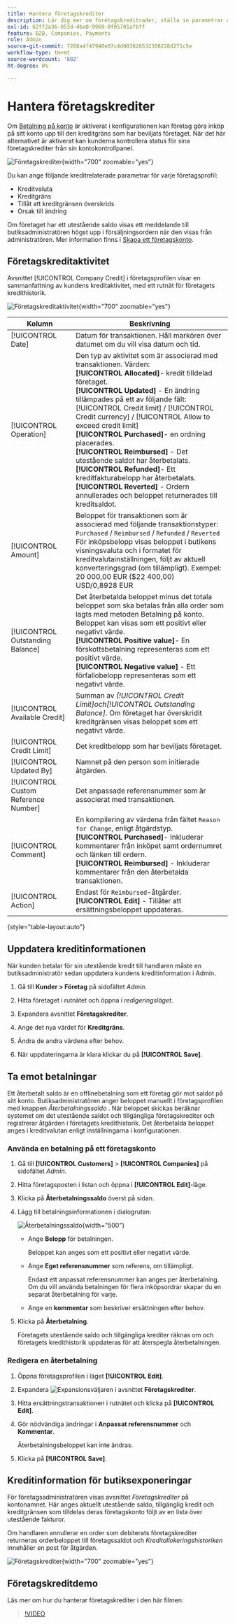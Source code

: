 ```yaml
---
title: Hantera företagskrediter
description: Lär dig mer om företagskreditrader, ställa in parametrar och hantera förskottsbetalningar.
exl-id: 62ff2a36-053d-4ba0-9969-0f05701afbff
feature: B2B, Companies, Payments
role: Admin
source-git-commit: 7288a4f47940e07c4d083826532308228d271c5e
workflow-type: tm+mt
source-wordcount: '802'
ht-degree: 0%

---
```


# Hantera företagskrediter

Om [Betalning på konto](../getting-started/../b2b/enable-basic-features.md#configure-payment-on-account) är aktiverat i konfigurationen kan företag göra inköp på sitt konto upp till den kreditgräns som har beviljats företaget. När det här alternativet är aktiverat kan kunderna kontrollera status för sina företagskrediter från sin kontokontrollpanel.

![Företagskrediter](./assets/company-create-credit-admin.png){width="700" zoomable="yes"}

Du kan ange följande kreditrelaterade parametrar för varje företagsprofil:

- Kreditvaluta
- Kreditgräns
- Tillåt att kreditgränsen överskrids
- Orsak till ändring

Om företaget har ett utestående saldo visas ett meddelande till butiksadministratören högst upp i försäljningsordern när den visas från administratören. Mer information finns i [Skapa ett företagskonto](account-company-create.md).

## Företagskreditaktivitet

Avsnittet [!UICONTROL Company Credit] i företagsprofilen visar en sammanfattning av kundens kreditaktivitet, med ett rutnät för företagets kredithistorik.

![Företagskreditaktivitet](./assets/company-credit-reimbursements-grid.png){width="700" zoomable="yes"}

| Kolumn | Beskrivning |
|--- |--- |
| [!UICONTROL Date] | Datum för transaktionen. Håll markören över datumet om du vill visa datum och tid. |
| [!UICONTROL Operation] | Den typ av aktivitet som är associerad med transaktionen. Värden: <br/>**[!UICONTROL Allocated]**- kredit tilldelad företaget.<br/>**[!UICONTROL Updated]** - En ändring tillämpades på ett av följande fält: [!UICONTROL Credit limit] / [!UICONTROL Credit currency] / [!UICONTROL Allow to exceed credit limit] <br/>**[!UICONTROL Purchased]**- en ordning placerades.<br/>**[!UICONTROL Reimbursed]** - Det utestående saldot har återbetalats. <br/>**[!UICONTROL Refunded]**- Ett kreditfakturabelopp har återbetalats.<br/>**[!UICONTROL Reverted]** - Ordern annullerades och beloppet returnerades till kreditsaldot. |
| [!UICONTROL Amount] | Beloppet för transaktionen som är associerad med följande transaktionstyper: `Purchased` / `Reimbursed` / `Refunded` / `Reverted` <br/>För inköpsbelopp visas beloppet i butikens visningsvaluta och i formatet för kreditvalutainställningen, följt av aktuell konverteringsgrad (om tillämpligt). Exempel: <br/>20 000,00 EUR ($22 400,00) <br/>USD/0,8928 EUR |
| [!UICONTROL Outstanding Balance] | Det återbetalda beloppet minus det totala beloppet som ska betalas från alla order som lagts med metoden Betalning på konto. Beloppet kan visas som ett positivt eller negativt värde. <br/>**[!UICONTROL Positive value]**- En förskottsbetalning representeras som ett positivt värde.<br/>**[!UICONTROL Negative value]** - Ett förfallobelopp representeras som ett negativt värde. |
| [!UICONTROL Available Credit] | Summan av _[!UICONTROL Credit Limit]_och_[!UICONTROL Outstanding Balance]_. Om företaget har överskridit kreditgränsen visas beloppet som ett negativt värde. |
| [!UICONTROL Credit Limit] | Det kreditbelopp som har beviljats företaget. |
| [!UICONTROL Updated By] | Namnet på den person som initierade åtgärden. |
| [!UICONTROL Custom Reference Number] | Det anpassade referensnummer som är associerat med transaktionen. |
| [!UICONTROL Comment] | En kompilering av värdena från fältet `Reason for Change`, enligt åtgärdstyp. <br/>**[!UICONTROL Purchased]**- Inkluderar kommentarer från inköpet samt ordernumret och länken till ordern.<br/>**[!UICONTROL Reimbursed]** - Inkluderar kommentarer från den återbetalda transaktionen. |
| [!UICONTROL Action] | Endast för `Reimbursed`-åtgärder. **[!UICONTROL Edit]** - Tillåter att ersättningsbeloppet uppdateras. |

{style="table-layout:auto"}

## Uppdatera kreditinformationen

När kunden betalar för sin utestående kredit till handlaren måste en butiksadministratör sedan uppdatera kundens kreditinformation i Admin.

1. Gå till **Kunder > Företag** på sidofältet _Admin_.

1. Hitta företaget i rutnätet och öppna i _redigeringsläget_.

1. Expandera avsnittet **Företagskrediter**.

1. Ange det nya värdet för **Kreditgräns**.

1. Ändra de andra värdena efter behov.

1. När uppdateringarna är klara klickar du på **[!UICONTROL Save]**.

## Ta emot betalningar

Ett återbetalt saldo är en offlinebetalning som ett företag gör mot saldot på sitt konto. Butiksadministratören anger beloppet manuellt i företagsprofilen med knappen _Återbetalningssaldo_ . När beloppet skickas beräknar systemet om det utestående saldot och tillgängliga företagskrediter och registrerar åtgärden i företagets kredithistorik. Det återbetalda beloppet anges i kreditvalutan enligt inställningarna i konfigurationen.

### Använda en betalning på ett företagskonto

1. Gå till **[!UICONTROL Customers]** > **[!UICONTROL Companies]** på sidofältet _Admin_.

1. Hitta företagsposten i listan och öppna i **[!UICONTROL Edit]**-läge.

1. Klicka på **Återbetalningssaldo** överst på sidan.

1. Lägg till betalningsinformationen i dialogrutan:

   ![Återbetalningssaldo](./assets/company-reimburse-balance.png){width="500"}

   - Ange **Belopp** för betalningen.

     Beloppet kan anges som ett positivt eller negativt värde.

   - Ange **Eget referensnummer** som referens, om tillämpligt.

     Endast ett anpassat referensnummer kan anges per återbetalning. Om du vill använda betalningen för flera inköpsordrar skapar du en separat återbetalning för varje.

   - Ange en **kommentar** som beskriver ersättningen efter behov.

1. Klicka på **Återbetalning**.

   Företagets utestående saldo och tillgängliga krediter räknas om och företagets kredithistorik uppdateras för att återspegla återbetalningen.

### Redigera en återbetalning

1. Öppna företagsprofilen i läget **[!UICONTROL Edit]**.

1. Expandera ![Expansionsväljaren](../assets/icon-display-expand.png) i avsnittet **Företagskrediter**.

1. Hitta ersättningstransaktionen i rutnätet och klicka på **[!UICONTROL Edit]**.

1. Gör nödvändiga ändringar i **Anpassat referensnummer** och **Kommentar**.

   Återbetalningsbeloppet kan inte ändras.

1. Klicka på **[!UICONTROL Save]**.

## Kreditinformation för butiksexponeringar

För företagsadministratören visas avsnittet _Företagskrediter_ på kontonamnet. Här anges aktuellt utestående saldo, tillgänglig kredit och kreditgränsen som tilldelas deras företagskonto följt av en lista över utestående fakturor.

Om handlaren annullerar en order som debiterats företagskrediter returneras orderbeloppet till företagssaldot och _Kreditallokeringshistoriken_ innehåller en post för åtgärden.

![Företagskrediter](./assets/company-credit.png){width="700" zoomable="yes"}

## Företagskreditdemo

Läs mer om hur du hanterar företagskrediter i den här filmen:

>[!VIDEO](https://video.tv.adobe.com/v/344445?quality=12&learn=on)
